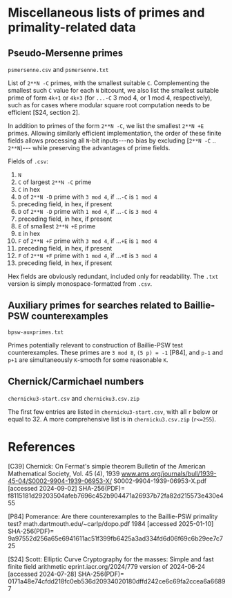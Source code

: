 # Miscellaneous lists of primes and primality-related data

## Pseudo-Mersenne primes

```psmersenne.csv``` and ```psmersenne.txt```

List of ```2**N -C``` primes, with the smallest suitable ```C```.
Complementing the smallest such ```C``` value for each ```N``` bitcount,
we also list the smallest suitable prime of form ```4k+1``` or
```4k+3``` (for ```...-C``` 3 mod 4, or 1 mod 4, respectively), such as
for cases where modular square root computation needs to be efficient
[S24, section 2].

In addition to primes of the form ```2**N -C```, we list the smallest
```2**N +E``` primes. Allowing similarly efficient implementation,
the order of these finite fields allows processing all ```N```-bit
inputs---no bias by excluding [```2**N -C``` .. ```2**N```)--- while
preserving the advantages of prime fields.

Fields of ```.csv```:

1.  ```N```
2.  ```C``` of largest ```2**N -C``` prime
3.  ```C``` in hex
4.  ```D``` of ```2**N -D``` prime with ```3 mod 4```, if ...```-C``` is
    ```1 mod 4```
5.  preceding field, in hex, if present
6.  ```D``` of ```2**N -D``` prime with ```1 mod 4```, if ...```-C``` is
    ```3 mod 4```
7.  preceding field, in hex, if present
8.  ```E``` of smallest ```2**N +E``` prime
9.  ```E``` in hex
10. ```F``` of ```2**N +F``` prime with ```3 mod 4```, if ...```+E``` is
    ```1 mod 4```
11. preceding field, in hex, if present
12. ```F``` of ```2**N +F``` prime with ```1 mod 4```, if ...```+E``` is
    ```3 mod 4```
13. preceding field, in hex, if present

Hex fields are obviously redundant, included only for readability. The
```.txt``` version is simply monospace-formatted from ```.csv```.


## Auxiliary primes for searches related to Baillie-PSW counterexamples

```bpsw-auxprimes.txt```

Primes potentially relevant to construction of Baillie-PSW test
counterexamples. These primes are ```3 mod 8```, ```(5 p) = -1``` [P84],
and ```p-1``` and ```p+1``` are simultaneously ```K```-smooth for some
reasonable ```K```.


## Chernick/Carmichael numbers

```chernicku3-start.csv``` and ```chernicku3.csv.zip```

The first few entries are listed in ```chernicku3-start.csv```, with
all ```r``` below or equal to 32. A more comprehensive list is in
```chernicku3.csv.zip``` (```r<=255```).

# References

[C39]
Chernick: On Fermat's simple theorem
  Bulletin of the American Mathematical Society, Vol. 45 (4), 1939
  www.ams.org/journals/bull/1939-45-04/S0002-9904-1939-06953-X/
    S0002-9904-1939-06953-X.pdf  [accessed 2024-09-02]
  SHA-256(PDF)=
    f8115181d29203504afeb7696c452b904471a26937b72fa82d215573e430e455

[P84]
Pomerance: Are there counterexamples to the Baillie-PSW primality test?
  math.dartmouth.edu/~carlp/dopo.pdf
  1984  [accessed 2025-01-10]
    SHA-256(PDF)=
      9a97552d256a65e6941611ac51f399fb6425a3ad334fd6d06f69c6b29ee7c725

[S24]
Scott: Elliptic Curve Cryptography for the masses: Simple and fast
finite field arithmetic
  eprint.iacr.org/2024/779
  version of 2024-06-24  [accessed 2024-07-28]
  SHA-256(PDF)=
    0171a48e74cfdd218fc0eb536d20934020180dffd242ce6c69fa2ccea6a66897

